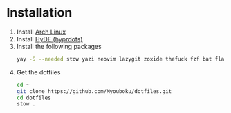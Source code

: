 # Installation

1. Install [Arch Linux](https://archlinux.org/download/)
2. Install [HyDE (hyprdots)](https://github.com/prasanthrangan/hyprdots?tab=readme-ov-file#installation)
3. Install the following packages
   ```bash
   yay -S --needed stow yazi neovim lazygit zoxide thefuck fzf bat flatpak zen-browser-avx2-bin ripgrep fd delta
   ```
4. Get the dotfiles
   ```bash
   cd ~
   git clone https://github.com/Myouboku/dotfiles.git
   cd dotfiles
   stow .
   ```
